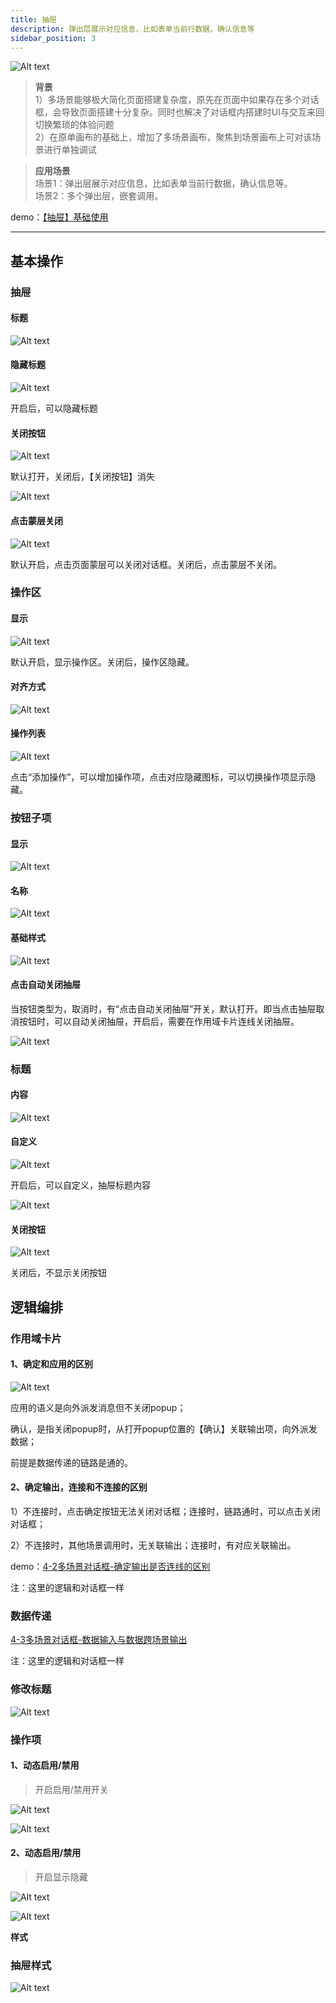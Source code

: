 ```yaml
---
title: 抽屉
description: 弹出层展示对应信息，比如表单当前行数据，确认信息等
sidebar_position: 3
---
```


![Alt text](img/image-24.png)

> **背景**\
> 1）多场景能够极大简化页面搭建复杂度，原先在页面中如果存在多个对话框，会导致页面搭建十分复杂。同时也解决了对话框内搭建时UI与交互来回切换繁琐的体验问题\
> 2）在原单画布的基础上，增加了多场景画布，聚焦到场景画布上可对该场景进行单独调试

> **应用场景**\
> 场景1：弹出层展示对应信息，比如表单当前行数据，确认信息等。\
> 场景2：多个弹出层，嵌套调用。

demo：[【抽屉】基础使用](https://my.mybricks.world/mybricks-app-pcspa/index.html?id=478163514458181)

----

## 基本操作
### 抽屉
#### 标题

![Alt text](img/image-1.png)
#### 隐藏标题

![Alt text](img/image-2.png)

开启后，可以隐藏标题
#### 关闭按钮

![Alt text](img/image-3.png)

默认打开，关闭后，【关闭按钮】消失

![Alt text](img/image-4.png)
#### 点击蒙层关闭

![Alt text](img/image-5.png)

默认开启，点击页面蒙层可以关闭对话框。关闭后，点击蒙层不关闭。
### 操作区
#### 显示

![Alt text](img/image-6.png)

默认开启，显示操作区。关闭后，操作区隐藏。
#### 对齐方式

![Alt text](img/image-7.png)
#### 操作列表

![Alt text](img/image-8.png)

点击“添加操作”，可以增加操作项，点击对应隐藏图标，可以切换操作项显示隐藏。
### 按钮子项
#### 显示

![Alt text](img/image-9.png)
#### 名称

![Alt text](img/image-10.png)
#### 基础样式

![Alt text](img/image-11.png)
#### 点击自动关闭抽屉

当按钮类型为，取消时，有“点击自动关闭抽屉”开关，默认打开。即当点击抽屉取消按钮时，可以自动关闭抽屉，开启后，需要在作用域卡片连线关闭抽屉。

![Alt text](img/image-12.png)
### 标题
#### 内容

![Alt text](img/image-13.png)
#### 自定义

![Alt text](img/image-14.png)

开启后，可以自定义，抽屉标题内容

![Alt text](img/image-15.png)
#### 关闭按钮

![Alt text](img/image-16.png)

关闭后，不显示关闭按钮
## 逻辑编排
### 作用域卡片
#### 1、确定和应用的区别

![Alt text](img/image-17.png)

应用的语义是向外派发消息但不关闭popup；

确认，是指关闭popup时，从打开popup位置的【确认】关联输出项，向外派发数据；

前提是数据传递的链路是通的。
#### 2、确定输出，连接和不连接的区别

1）不连接时，点击确定按钮无法关闭对话框；连接时，链路通时，可以点击关闭对话框；

2）不连接时，其他场景调用时，无关联输出；连接时，有对应关联输出。

demo：[4-2多场景对话框-确定输出是否连线的区别](https://docs.qingque.cn/d/home/eZQDq1yt5jDHu1RTfk4eU8Fjl?identityId=20b8F4mmCiS)

注：这里的逻辑和对话框一样
### 数据传递

[4-3多场景对话框-数据输入与数据跨场景输出](https://docs.qingque.cn/d/home/eZQCyYAUW7-fDl-1e2l3JmjmP?identityId=20b8F4mmCiS)

注：这里的逻辑和对话框一样
### 修改标题

![Alt text](img/image-18.png)
### 操作项
#### 1、动态启用/禁用

> 开启启用/禁用开关

![Alt text](img/image-19.png)

![Alt text](img/image-20.png)
#### 2、动态启用/禁用

> 开启显示隐藏

![Alt text](img/image-21.png)

![Alt text](img/image-22.png)

 **样式** 
### 抽屉样式

![Alt text](img/image-23.png)
